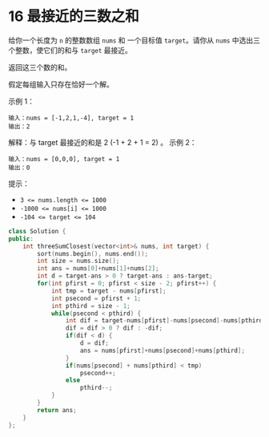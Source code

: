 # 16 最接近的三数之和

给你一个长度为 `n` 的整数数组 `nums` 和 一个目标值 `target`。请你从 `nums` 中选出三个整数，使它们的和与 `target` 最接近。

返回这三个数的和。

假定每组输入只存在恰好一个解。

 

示例 1：

    输入：nums = [-1,2,1,-4], target = 1
    输出：2

解释：与 target 最接近的和是 2 (-1 + 2 + 1 = 2) 。
示例 2：

    输入：nums = [0,0,0], target = 1
    输出：0
 

提示：

- `3 <= nums.length <= 1000`
- `-1000 <= nums[i] <= 1000`
- `-104 <= target <= 104`

```cpp
class Solution {
public:
    int threeSumClosest(vector<int>& nums, int target) {
        sort(nums.begin(), nums.end());
        int size = nums.size();
        int ans = nums[0]+nums[1]+nums[2];
        int d = target-ans > 0 ? target-ans : ans-target;
        for(int pfirst = 0; pfirst < size - 2; pfirst++) {
            int tmp = target - nums[pfirst];
            int psecond = pfirst + 1;
            int pthird = size - 1;
            while(psecond < pthird) {
                int dif = target-nums[pfirst]-nums[psecond]-nums[pthird];
                dif = dif > 0 ? dif : -dif;
                if(dif < d) {
                    d = dif;
                    ans = nums[pfirst]+nums[psecond]+nums[pthird];
                }
                if(nums[psecond] + nums[pthird] < tmp)
                    psecond++;
                else
                    pthird--;
            }
        }
        return ans;
    }
};
```
